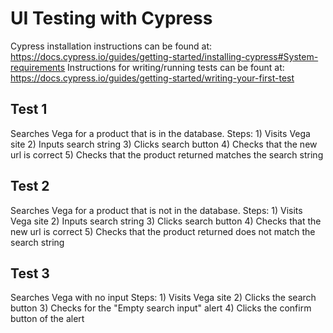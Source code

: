 # UI Testing with Cypress

Cypress installation instructions can be found at: https://docs.cypress.io/guides/getting-started/installing-cypress#System-requirements
Instructions for writing/running tests can be fount at: https://docs.cypress.io/guides/getting-started/writing-your-first-test

## Test 1

Searches Vega for a product that is in the database.
Steps:
	1) Visits Vega site
	2) Inputs search string
	3) Clicks search button
	4) Checks that the new url is correct
	5) Checks that the product returned matches the search string

## Test 2

Searches Vega for a product that is not in the database.
Steps:
	1) Visits Vega site
	2) Inputs search string
	3) Clicks search button
	4) Checks that the new url is correct
	5) Checks that the product returned does not match the search string

## Test 3

Searches Vega with no input
Steps:
	1) Visits Vega site
	2) Clicks the search button
	3) Checks for the "Empty search input" alert 
	4) Clicks the confirm button of the alert